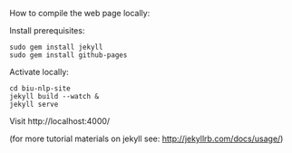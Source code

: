 How to compile the web page locally:

Install prerequisites:
~~~~
sudo gem install jekyll
sudo gem install github-pages
~~~~

Activate locally:
~~~~
cd biu-nlp-site
jekyll build --watch &
jekyll serve
~~~~

Visit http://localhost:4000/

(for more tutorial materials on jekyll see: http://jekyllrb.com/docs/usage/)

